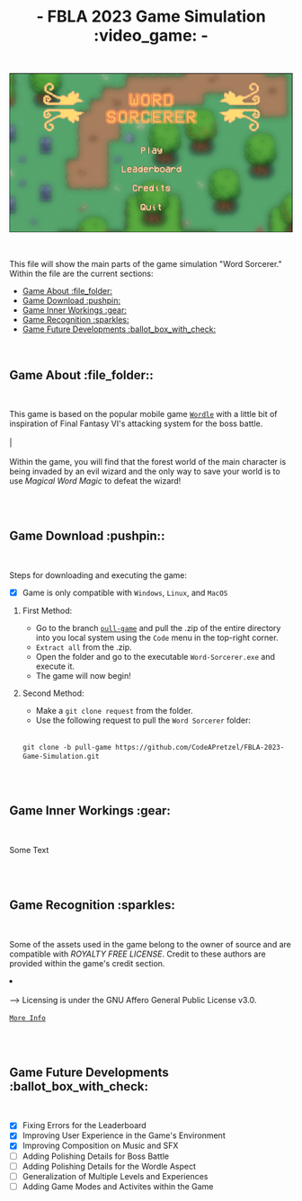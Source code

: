 <div align="center">
  <h1>
    - FBLA 2023 Game Simulation :video_game: -
  </h1>
</div>

<br>

![Main Menu](./GitAssets/thumbNailGame.png?raw=true "Main Menu")

<br>

This file will show the main parts of the game simulation "Word Sorcerer." Within the file are the current sections:

<ul>
  <li><a href="#game-about">Game About :file_folder:</a></li>
  <li><a href="#game-download">Game Download :pushpin:</a></li>
  <li><a href="#game-inner-workings">Game Inner Workings :gear:</a></li>
  <li><a href="#game-recognition">Game Recognition :sparkles:</a></li>
  <li><a href="#game-future-developments">Game Future Developments :ballot_box_with_check:</a></li>
</ul>

<br>

<a name="game-about"></a>
<h2>Game About :file_folder::</h2>
<br>

This game is based on the popular mobile game <a href="https://www.nytimes.com/games/wordle/index.html">`Wordle`</a> with a little bit of inspiration of Final Fantasy VI's attacking system for the boss battle.
<br>
<br>
|
<br>
<br>
Within the game, you will find that the forest world of the main character is being invaded by an evil wizard and the only way to save your world is to use *Magical Word Magic* to defeat the wizard!

<br>
<br>

<a name="game-download"></a>
<h2>Game Download :pushpin::</h2>
<br>

Steps for downloading and executing the game:

  - [x] Game is only compatible with `Windows`, `Linux`, and `MacOS`
   1. First Method:
      - Go to the branch <a href="https://github.com/CodeAPretzel/FBLA-2023-Game-Simulation/tree/pull-game">`pull-game`</a> and pull the .zip of the entire directory into you local system using the `Code` menu in the top-right corner.
      - `Extract all` from the .zip.
      - Open the folder and go to the executable `Word-Sorcerer.exe` and execute it.
      - The game will now begin!
  
   2. Second Method:
      - Make a `git clone request` from the folder.
      - Use the following request to pull the `Word Sorcerer` folder:
      <br>
      
      ```
      git clone -b pull-game https://github.com/CodeAPretzel/FBLA-2023-Game-Simulation.git
      ```

<br>
<br>

<a name="game-inner-workings"></a>
<h2>Game Inner Workings :gear:</h2>
<br>

Some Text

<br>
<br>

<a name="game-recognition"></a>
<h2>Game Recognition :sparkles:</h2>
<br>

Some of the assets used in the game belong to the owner of source and are compatible with *ROYALTY FREE LICENSE*. Credit to these authors are provided within the game's credit section.
<!--><li></li><br>

--> Licensing is under the GNU Affero General Public License v3.0.
<a href="https://github.com/CodeAPretzel/FBLA-2023-Game-Simulation/blob/main/LICENSE">`More Info`</a>

<br>
<br>

<a name="game-future-developments"></a>
<h2>Game Future Developments :ballot_box_with_check:</h2>
<br>

- [x] Fixing Errors for the Leaderboard
- [x] Improving User Experience in the Game's Environment
- [x] Improving Composition on Music and SFX
- [ ] Adding Polishing Details for Boss Battle
- [ ] Adding Polishing Details for the Wordle Aspect
- [ ] Generalization of Multiple Levels and Experiences
- [ ] Adding Game Modes and Activites within the Game
